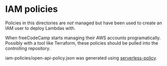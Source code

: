 # IAM policies

Policies in this directories are _not_ managed but have been used to create
an IAM user to deploy Lambdas with.

When freeCodeCamp starts managing their AWS accounts programatically.
Possibly with a tool like Terraform, these policies should be pulled into the
controlling repository.

iam-policies/open-api-policy.json was generated using [serverless-policy](https://github.com/dancrumb/generator-serverless-policy).
